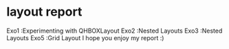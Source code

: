 # layout report 
Exo1 :Experimenting with QHBOXLayout
  <pr>
Exo2 :Nested Layouts
  <pr>
Exo3 :Nested Layouts
    <pr>
Exo5 :Grid Layout
      <pr>
I hope you enjoy my report :)
